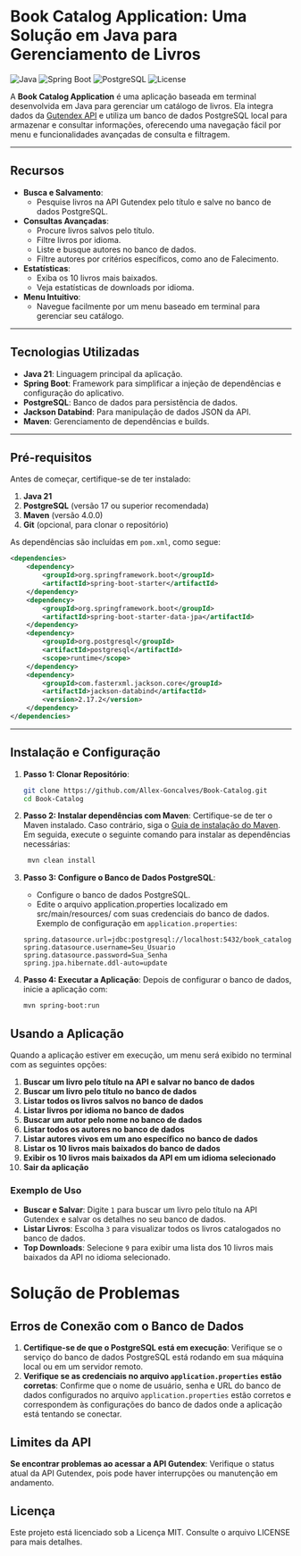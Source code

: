 # Book Catalog Application: Uma Solução em Java para Gerenciamento de Livros

![Java](https://img.shields.io/badge/Java-21-blue)
![Spring Boot](https://img.shields.io/badge/Spring%20Boot-3.0-green)
![PostgreSQL](https://img.shields.io/badge/PostgreSQL-14-blue)
![License](https://img.shields.io/badge/License-MIT-yellow)

A **Book Catalog Application** é uma aplicação baseada em terminal desenvolvida em Java para gerenciar um catálogo de livros. Ela integra dados da [Gutendex API](https://gutendex.com/) e utiliza um banco de dados PostgreSQL local para armazenar e consultar informações, oferecendo uma navegação fácil por menu e funcionalidades avançadas de consulta e filtragem.

---

## **Recursos**

- **Busca e Salvamento**:
    - Pesquise livros na API Gutendex pelo título e salve no banco de dados PostgreSQL.
- **Consultas Avançadas**:
    - Procure livros salvos pelo título.
    - Filtre livros por idioma.
    - Liste e busque autores no banco de dados.
    - Filtre autores por critérios específicos, como ano de Falecimento.
- **Estatísticas**:
    - Exiba os 10 livros mais baixados.
    - Veja estatísticas de downloads por idioma.
- **Menu Intuitivo**:
    - Navegue facilmente por um menu baseado em terminal para gerenciar seu catálogo.

---
## **Tecnologias Utilizadas**

- **Java 21**: Linguagem principal da aplicação.
- **Spring Boot**: Framework para simplificar a injeção de dependências e configuração do aplicativo.
- **PostgreSQL**: Banco de dados para persistência de dados.
- **Jackson Databind**: Para manipulação de dados JSON da API.
- **Maven**: Gerenciamento de dependências e builds.

---

## **Pré-requisitos**

Antes de começar, certifique-se de ter instalado:

1. **Java 21**
2. **PostgreSQL** (versão 17 ou superior recomendada)
3. **Maven** (versão 4.0.0)
4. **Git** (opcional, para clonar o repositório)

As dependências são incluídas em `pom.xml`, como segue:

```xml
<dependencies>
    <dependency>
        <groupId>org.springframework.boot</groupId>
        <artifactId>spring-boot-starter</artifactId>
    </dependency>
    <dependency>
        <groupId>org.springframework.boot</groupId>
        <artifactId>spring-boot-starter-data-jpa</artifactId>
    </dependency>
    <dependency>
        <groupId>org.postgresql</groupId>
        <artifactId>postgresql</artifactId>
        <scope>runtime</scope>
    </dependency>
    <dependency>
        <groupId>com.fasterxml.jackson.core</groupId>
        <artifactId>jackson-databind</artifactId>
        <version>2.17.2</version>
    </dependency>
</dependencies>
```
---



## **Instalação e Configuração**

1. **Passo 1: Clonar Repositório**:

    ```bash
    git clone https://github.com/Allex-Goncalves/Book-Catalog.git
    cd Book-Catalog
    ```

2. **Passo 2: Instalar dependências com Maven**:
   Certifique-se de ter o Maven instalado. Caso contrário, siga o [Guia de instalação do Maven](https://maven.apache.org/install.html). Em seguida, execute o seguinte comando para instalar as dependências necessárias:    
   ```bash
    mvn clean install
    ```

3. **Passo 3: Configure o Banco de Dados PostgreSQL**:
   - Configure o banco de dados PostgreSQL.
   - Edite o arquivo application.properties localizado em src/main/resources/ com suas credenciais do banco de dados.
   Exemplo de configuração em `application.properties`:
    ```properties
    spring.datasource.url=jdbc:postgresql://localhost:5432/book_catalog
    spring.datasource.username=Seu_Usuario
    spring.datasource.password=Sua_Senha
    spring.jpa.hibernate.ddl-auto=update
    ```

4. **Passo 4: Executar a Aplicação**:
   Depois de configurar o banco de dados, inicie a aplicação com:

    ```bash
    mvn spring-boot:run
    ```

## Usando a Aplicação

Quando a aplicação estiver em execução, um menu será exibido no terminal com as seguintes opções:

1. **Buscar um livro pelo título na API e salvar no banco de dados**
2. **Buscar um livro pelo título no banco de dados**
3. **Listar todos os livros salvos no banco de dados**
4. **Listar livros por idioma no banco de dados**
5. **Buscar um autor pelo nome no banco de dados**
6. **Listar todos os autores no banco de dados**
7. **Listar autores vivos em um ano específico no banco de dados**
8. **Listar os 10 livros mais baixados do banco de dados**
9. **Exibir os 10 livros mais baixados da API em um idioma selecionado**
10. **Sair da aplicação**

### Exemplo de Uso

- **Buscar e Salvar**: Digite `1` para buscar um livro pelo título na API Gutendex e salvar os detalhes no seu banco de dados.
- **Listar Livros**: Escolha `3` para visualizar todos os livros catalogados no banco de dados.
- **Top Downloads**: Selecione `9` para exibir uma lista dos 10 livros mais baixados da API no idioma selecionado.

# Solução de Problemas

## Erros de Conexão com o Banco de Dados

1. **Certifique-se de que o PostgreSQL está em execução**: Verifique se o serviço do banco de dados PostgreSQL está rodando em sua máquina local ou em um servidor remoto.
2. **Verifique se as credenciais no arquivo `application.properties` estão corretas**: Confirme que o nome de usuário, senha e URL do banco de dados configurados no arquivo `application.properties` estão corretos e correspondem às configurações do banco de dados onde a aplicação está tentando se conectar.

## Limites da API
**Se encontrar problemas ao acessar a API Gutendex**: Verifique o status atual da API Gutendex, pois pode haver interrupções ou manutenção em andamento.

## Licença
Este projeto está licenciado sob a Licença MIT. Consulte o arquivo LICENSE para mais detalhes.